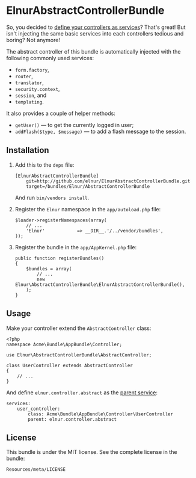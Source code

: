 ElnurAbstractControllerBundle
=============================

So, you decided to [define your controllers as services][services]? That's
great! But isn't injecting the same basic services into each controllers tedious
and boring? Not anymore!

The abstract controller of this bundle is automatically injected with the
following commonly used services:

  * `form.factory`,
  * `router`,
  * `translator`,
  * `security.context`,
  * `session`, and
  * `templating`.

It also provides a couple of helper methods:

  * `getUser()` — to get the currently logged in user;
  * `addFlash($type, $message)` — to add a flash message to the session.

Installation
------------

1.  Add this to the `deps` file:

        [ElnurAbstractControllerBundle]
            git=http://github.com/elnur/ElnurAbstractControllerBundle.git
            target=/bundles/Elnur/AbstractControllerBundle

    And run `bin/vendors install`.

2.  Register the `Elnur` namespace in the `app/autoload.php` file:

        $loader->registerNamespaces(array(
            // ...
            'Elnur'            => __DIR__.'/../vendor/bundles',
        ));

3.  Register the bundle in the `app/AppKernel.php` file:

        public function registerBundles()
        {
            $bundles = array(
                // ...
                new Elnur\AbstractControllerBundle\ElnurAbstractControllerBundle(),
            );
        }

Usage
-----

Make your controller extend the `AbstractController` class:

    <?php
    namespace Acme\Bundle\AppBundle\Controller;

    use Elnur\AbstractControllerBundle\AbstractController;

    class UserController extends AbstractController
    {
        // ...
    }

And define `elnur.controller.abstract` as the [parent service][]:

    services:
        user_controller:
            class: Acme\Bundle\AppBundle\Controller\UserController
            parent: elnur.controller.abstract

License
-------

This bundle is under the MIT license. See the complete license in the bundle:

    Resources/meta/LICENSE

[services]: http://symfony.com/doc/current/cookbook/controller/service.html
[parent service]: http://symfony.com/doc/current/cookbook/service_container/parentservices.html

